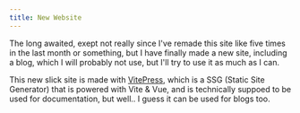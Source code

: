 ```yaml
---
title: New Website
---
```


The long awaited, exept not really since I've remade this site like five times in the last month or something, but I have finally made a new site, including a blog, which I will probably not use, but I'll try to use it as much as I can.

This new slick site is made with [VitePress](https://vitepress.dev/), which is a SSG (Static Site Generator) that is powered with Vite & Vue, and is technically suppoed to be used for documentation, but well.. I guess it can be used for blogs too.